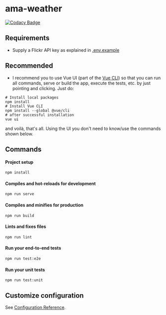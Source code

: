 # ama-weather

[![Codacy Badge](https://api.codacy.com/project/badge/Grade/1aa8b65a9e584fa7a2a939b5004e1521)](https://app.codacy.com/app/jdvivar/ama-weather?utm_source=github.com&utm_medium=referral&utm_content=jdvivar/ama-weather&utm_campaign=Badge_Grade_Dashboard)

## Requirements
- Supply a Flickr API key as explained in [.env.example](.env.example)

## Recommended
- I recommend you to use Vue UI (part of the [Vue CLI](https://cli.vuejs.org)) so that you can run all commands, serve or build the app, execute the tests, etc. by just pointing and clicking. Just do:
```
# Install local packages
npm install
# Install Vue CLI
npm install --global @vue/cli
# after successful installation
vue ui
```
and voilà, that's all. Using the UI you don't need to know/use the commands shown below.

## Commands
#### Project setup
```
npm install
```

#### Compiles and hot-reloads for development
```
npm run serve
```

#### Compiles and minifies for production
```
npm run build
```

#### Lints and fixes files
```
npm run lint
```

#### Run your end-to-end tests
```
npm run test:e2e
```

#### Run your unit tests
```
npm run test:unit
```

## Customize configuration
See [Configuration Reference](https://cli.vuejs.org/config/).
